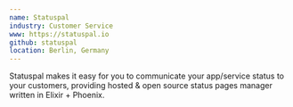 ```yaml
---
name: Statuspal
industry: Customer Service
www: https://statuspal.io
github: statuspal
location: Berlin, Germany
---
```

Statuspal makes it easy for you to communicate your app/service status to your customers, providing hosted & open source status pages manager written in Elixir + Phoenix.
